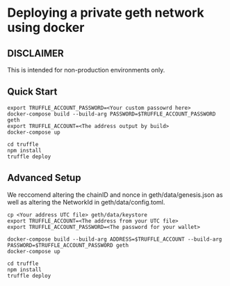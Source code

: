 Deploying a private geth network using docker
=============================================

DISCLAIMER
----------

This is intended for non-production environments only.



Quick Start
-----------

    export TRUFFLE_ACCOUNT_PASSWORD=<Your custom passowrd here>
    docker-compose build --build-arg PASSWORD=$TRUFFLE_ACCOUNT_PASSWORD geth
    export TRUFFLE_ACCOUNT=<The address output by build>
    docker-compose up

    cd truffle
    npm install
    truffle deploy


Advanced Setup
--------------

We reccomend altering the chainID and nonce in geth/data/genesis.json as well as altering the NetworkId in geth/data/config.toml.

    cp <Your address UTC file> geth/data/keystore
    export TRUFFLE_ACCOUNT=<The address from your UTC file>
    export TRUFFLE_ACCOUNT_PASSWORD=<The password for your wallet>

    docker-compose build --build-arg ADDRESS=$TRUFFLE_ACCOUNT --build-arg PASSWORD=$TRUFFLE_ACCOUNT_PASSWORD geth
    docker-compose up

    cd truffle
    npm install
    truffle deploy
